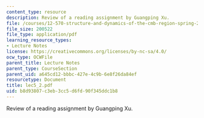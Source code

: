```yaml
---
content_type: resource
description: Review of a reading assignment by Guangping Xu.
file: /courses/12-570-structure-and-dynamics-of-the-cmb-region-spring-2004/b8d93807c3eb3cc5d6fd90f345ddc1b8_lec5_2.pdf
file_size: 200522
file_type: application/pdf
learning_resource_types:
- Lecture Notes
license: https://creativecommons.org/licenses/by-nc-sa/4.0/
ocw_type: OCWFile
parent_title: Lecture Notes
parent_type: CourseSection
parent_uid: a645cd12-bbbc-427e-4c9b-6e8f26da84ef
resourcetype: Document
title: lec5_2.pdf
uid: b8d93807-c3eb-3cc5-d6fd-90f345ddc1b8
---
```

Review of a reading assignment by Guangping Xu.